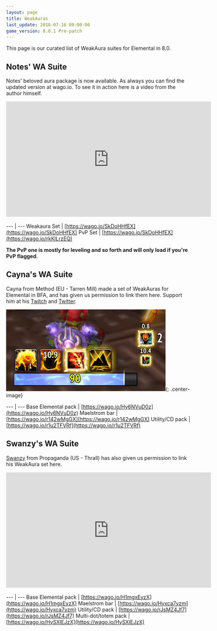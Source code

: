 ```yaml
---
layout: page
title: WeakAuras
last_update: 2018-07-16 09:00:00
game_version: 8.0.1 Pre-patch
---
```


This page is our curated list of WeakAura suites for Elemental in 8.0.


## Notes' WA Suite

Notes' beloved aura package is now available. As always you can find the updated version at wago.io. To see it in action here is a video from the author himself.

<iframe width="560" height="315" src="https://www.youtube.com/embed/Q1mN5TAOn7w?rel=0" frameborder="0" allow="autoplay; encrypted-media" allowfullscreen></iframe>

--- | ---
Weakaura Set | [https://wago.io/SkDoHHfEX](https://wago.io/SkDoHHfEX)
PvP Set | [https://wago.io/SkDoHHfEX](https://wago.io/rkKlLrzEQ)

**The PvP one is mostly for leveling and so forth and will only load if you're PvP flagged.**

## Cayna's WA Suite

Cayna from Method (EU - Tarren Mill) made a set of WeakAuras for Elemental in BFA, and has given us permission to link them here. Support him at his <a href="https://www.twitch.tv/cayna">Twitch</a> and <a href="https://twitter.com/CaynaWoW">Twitter</a>.

![Cayna's WeakAura Suite](/assets/img/guide/cayna.png){: .center-image}

--- | ---
Base Elemental pack | [https://wago.io/Hy6NVuD0z](https://wago.io/Hy6NVuD0z)
Maelstrom bar | [https://wago.io/r142wMgGX](https://wago.io/r142wMgGX)
Utility/CD pack | [https://wago.io/r1u2TFVRf](https://wago.io/r1u2TFVRf)


## Swanzy's WA Suite

<a href="https://worldofwarcraft.com/en-us/character/thrall/swanzy">Swanzy</a> from Propaganda (US - Thrall) has also given us permission to link his WeakAura set here.

<iframe width="560" height="315" src="https://www.youtube.com/embed/hU9jesyOISw?rel=0" frameborder="0" allow="autoplay; encrypted-media" allowfullscreen></iframe>

--- | ---
Base Elemental pack | [https://wago.io/H1mgxEyzX](https://wago.io/H1mgxEyzX)
Maelstrom bar | [https://wago.io/Hyxca7yzm](https://wago.io/Hyxca7yzm)
Utility/CD pack | [https://wago.io/rJsMZ4Jf7](https://wago.io/rJsMZ4Jf7)
Multi-dot/totem pack | [https://wago.io/HySXIEJzX](https://wago.io/HySXIEJzX)
